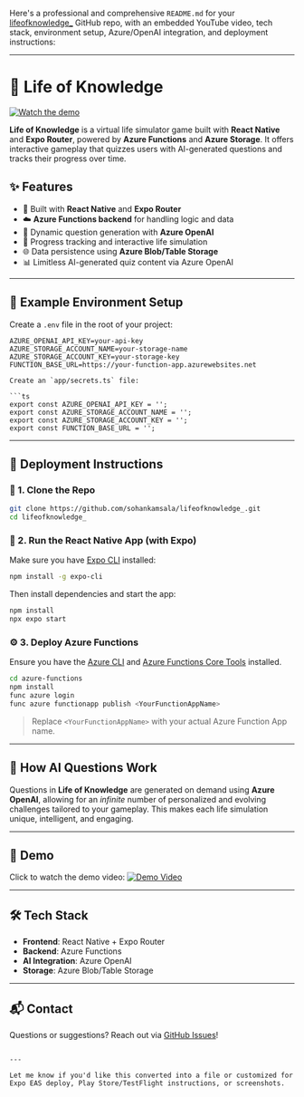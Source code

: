 Here's a professional and comprehensive `README.md` for your [lifeofknowledge\_](https://github.com/sohankamsala/lifeofknowledge_) GitHub repo, with an embedded YouTube video, tech stack, environment setup, Azure/OpenAI integration, and deployment instructions:

---

# 🧠 Life of Knowledge

[![Watch the demo](https://img.youtube.com/vi/bfIxICPtXes/0.jpg)](https://youtube.com/shorts/bfIxICPtXes?feature=share)

**Life of Knowledge** is a virtual life simulator game built with **React Native** and **Expo Router**, powered by **Azure Functions** and **Azure Storage**. It offers interactive gameplay that quizzes users with AI-generated questions and tracks their progress over time.

## ✨ Features

- 📱 Built with **React Native** and **Expo Router**
- ☁️ **Azure Functions backend** for handling logic and data
- 🧠 Dynamic question generation with **Azure OpenAI**
- 🧩 Progress tracking and interactive life simulation
- 🌐 Data persistence using **Azure Blob/Table Storage**
- 📊 Limitless AI-generated quiz content via Azure OpenAI

---

## 📂 Example Environment Setup

Create a `.env` file in the root of your project:

```env
AZURE_OPENAI_API_KEY=your-api-key
AZURE_STORAGE_ACCOUNT_NAME=your-storage-name
AZURE_STORAGE_ACCOUNT_KEY=your-storage-key
FUNCTION_BASE_URL=https://your-function-app.azurewebsites.net

Create an `app/secrets.ts` file:

```ts
export const AZURE_OPENAI_API_KEY = '';
export const AZURE_STORAGE_ACCOUNT_NAME = '';
export const AZURE_STORAGE_ACCOUNT_KEY = '';
export const FUNCTION_BASE_URL = '';
```

---

## 🚀 Deployment Instructions

### 🔧 1. Clone the Repo

```bash
git clone https://github.com/sohankamsala/lifeofknowledge_.git
cd lifeofknowledge_
```

### 📱 2. Run the React Native App (with Expo)

Make sure you have [Expo CLI](https://docs.expo.dev/get-started/installation/) installed:

```bash
npm install -g expo-cli
```

Then install dependencies and start the app:

```bash
npm install
npx expo start
```

### ⚙️ 3. Deploy Azure Functions

Ensure you have the [Azure CLI](https://learn.microsoft.com/en-us/cli/azure/install-azure-cli) and [Azure Functions Core Tools](https://learn.microsoft.com/en-us/azure/azure-functions/functions-run-local) installed.

```bash
cd azure-functions
npm install
func azure login
func azure functionapp publish <YourFunctionAppName>
```

> Replace `<YourFunctionAppName>` with your actual Azure Function App name.

---

## 🧠 How AI Questions Work

Questions in **Life of Knowledge** are generated on demand using **Azure OpenAI**, allowing for an *infinite* number of personalized and evolving challenges tailored to your gameplay. This makes each life simulation unique, intelligent, and engaging.

---

## 📸 Demo

Click to watch the demo video:
[![Demo Video](https://img.youtube.com/vi/bfIxICPtXes/0.jpg)](https://youtube.com/shorts/bfIxICPtXes?feature=share)

---

## 🛠️ Tech Stack

* **Frontend**: React Native + Expo Router
* **Backend**: Azure Functions
* **AI Integration**: Azure OpenAI
* **Storage**: Azure Blob/Table Storage

---

## 📬 Contact

Questions or suggestions? Reach out via [GitHub Issues](https://github.com/sohankamsala/lifeofknowledge_/issues)!

```

---

Let me know if you'd like this converted into a file or customized for Expo EAS deploy, Play Store/TestFlight instructions, or screenshots.
```
